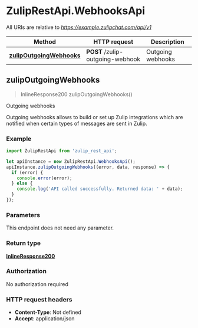 # ZulipRestApi.WebhooksApi

All URIs are relative to *https://example.zulipchat.com/api/v1*

Method | HTTP request | Description
------------- | ------------- | -------------
[**zulipOutgoingWebhooks**](WebhooksApi.md#zulipOutgoingWebhooks) | **POST** /zulip-outgoing-webhook | Outgoing webhooks



## zulipOutgoingWebhooks

> InlineResponse200 zulipOutgoingWebhooks()

Outgoing webhooks

Outgoing webhooks allows to build or set up Zulip integrations which are notified when certain types of messages are sent in Zulip. 

### Example

```javascript
import ZulipRestApi from 'zulip_rest_api';

let apiInstance = new ZulipRestApi.WebhooksApi();
apiInstance.zulipOutgoingWebhooks((error, data, response) => {
  if (error) {
    console.error(error);
  } else {
    console.log('API called successfully. Returned data: ' + data);
  }
});
```

### Parameters

This endpoint does not need any parameter.

### Return type

[**InlineResponse200**](InlineResponse200.md)

### Authorization

No authorization required

### HTTP request headers

- **Content-Type**: Not defined
- **Accept**: application/json

